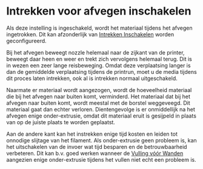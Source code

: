 Intrekken voor afvegen inschakelen
====
Als deze instelling is ingeschakeld, wordt het materiaal tijdens het afvegen ingetrokken. Dit kan afzonderlijk van [Intrekken Inschakelen](../travel/retraction_enable.md) worden geconfigureerd.

Bij het afvegen beweegt nozzle helemaal naar de zijkant van de printer, beweegt daar heen en weer en trekt zich vervolgens helemaal terug. Dit is in wezen een zeer lange reisbeweging. Omdat deze verplaatsing langer is dan de gemiddelde verplaatsing tijdens de printrun, moet u de media tijdens dit proces laten intrekken, ook al is intrekken normaal uitgeschakeld.

Naarmate er materiaal wordt aangezogen, wordt de hoeveelheid materiaal die bij het afvegen naar buiten komt, verminderd. Het materiaal dat bij het afvegen naar buiten komt, wordt meestal met de borstel weggeveegd. Dit materiaal gaat dan echter verloren. Dientengevolge is er onmiddellijk na het afvegen enige onder-extrusie, omdat dit materiaal eruit is gesijpeld in plaats van op de juiste plaats te worden geplaatst.

Aan de andere kant kan het instrekken enige tijd kosten en leiden tot onnodige slijtage van het filament. Als onder-extrusie geen probleem is, kan het uitschakelen van de invoer wat tijd besparen en de betrouwbaarheid verbeteren. Dit kan b.v.  goed werken wanneer de [Vulling vóór Wanden](../infill/infill_before_walls.md) aangezien enige onder-extrusie tijdens het vullen niet echt een probleem is.